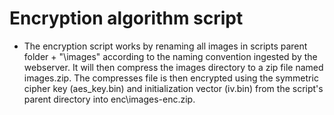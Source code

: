 # Encryption algorithm script
- The encryption script works by renaming all images in scripts parent folder + "\images" according to the naming convention ingested by the webserver. It will then compress the images directory to a zip file named images.zip. The compresses file is then encrypted using the symmetric cipher key (aes_key.bin) and initialization vector (iv.bin) from the script's parent directory into enc\images-enc.zip.